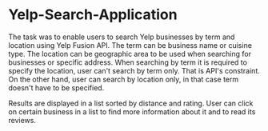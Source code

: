 # Yelp-Search-Application

The task was to enable users to search Yelp businesses by term and location using Yelp Fusion API. The term can be business name or cuisine type. The location can be  geographic area to be used when searching for businesses or specific address. When searching by term it is required to specify the location, user can't search by term only. That is API's constraint. On the other hand, user can search by location only, in that case term doesn't have to be specified. 

Results are displayed in a list sorted by distance and rating. User can click on certain business in a list to find more information about it and to read its reviews.
